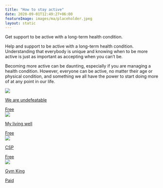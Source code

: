 ```yaml
---
title: "How to stay active"
date: 2020-09-01T12:49:27+06:00
featureImage: images/ma/placeholder.jpeg
layout: static
---
```


Get support to be active with a long-term health condition.

Help and support to be active with a long-term health condition. Understanding that everybody is unique and knowing when to be more active is just as important as accepting when you can’t be.

Becoming more active can be daunting, especially if you are managing a health condition. However, everyone can be active, no matter their age or physical condition, and something we all have the power to start doing more of at any point in our life.

<a class="ma-link" href="https://weareundefeatable.co.uk/ways-to-move"><div class="ma-card ma-card-Health"><div class="ma-icon"><img src ="/images/icon-check.png"/></div><div class="ma-name"><p>We are undefeatable</p></div><div class="ma-paid-text"><span>Free</span></div></div></a><a class="ma-link" href="https://mylivingwell.co.uk/physical-activity/exercising-with-long-term-health-conditions"><div class="ma-card ma-card-Health"><div class="ma-icon"><img src ="/images/icon-check.png"/></div><div class="ma-name"><p>My living well</p></div><div class="ma-paid-text"><span>Free</span></div></div></a><a class="ma-link" href="https://www.csp.org.uk/public-patient/keeping-active-healthy/love-activity-hate-exercise-campaign/being-active-long-term"><div class="ma-card ma-card-Health"><div class="ma-icon"><img src ="/images/icon-check.png"/></div><div class="ma-name"><p>CSP</p></div><div class="ma-paid-text"><span>Free</span></div></div></a><a class="ma-link" href="https://www.awin1.com/cread.php?awinmid=13547&awinaffid=1198638&ued=https%3A%2F%2Fthegymking.com%2F"><div class="ma-card ma-card-Health"><div class="ma-icon"><img src ="/images/icon-pound.png"/></div><div class="ma-name"><p>Gym King</p></div><div class="ma-paid-text"><span>Paid</span></div></div></a>  

<br/><br/>






